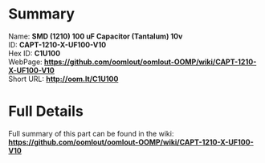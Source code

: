 
Summary
=================
  
Name: __SMD (1210) 100 uF Capacitor (Tantalum) 10v__    
ID: __CAPT-1210-X-UF100-V10__   
Hex ID: __C1U100__   
WebPage: __https://github.com/oomlout/oomlout-OOMP/wiki/CAPT-1210-X-UF100-V10__   
Short URL: __http://oom.lt/C1U100__   

Full Details
==========================
Full summary of this part can be found in the wiki:   
__https://github.com/oomlout/oomlout-OOMP/wiki/CAPT-1210-X-UF100-V10__    

